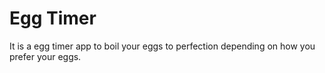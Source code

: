 
# Egg Timer

It is a egg timer app to boil your eggs to perfection depending on how you prefer your eggs. 

